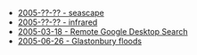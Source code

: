 * [2005-??-?? - seascape](seascape)
* [2005-??-?? - infrared](infrared)
* [2005-03-18 - Remote Google Desktop Search](/dev/python/rgds)
* [2005-06-26 - Glastonbury floods](glasto)
